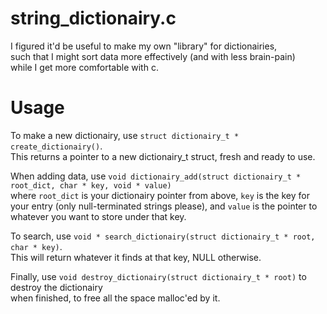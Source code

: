 # string_dictionairy.c  

I figured it'd be useful to make my own "library" for dictionairies,  
such that I might sort data more effectively (and with less brain-pain)  
while I get more comfortable with c.

# Usage  
To make a new dictionairy, use `struct dictionairy_t * create_dictionairy()`.  
This returns a pointer to a new dictionairy_t struct, fresh and ready to use.  

When adding data, use `void dictionairy_add(struct dictionairy_t * root_dict, char * key, void * value)`  
where `root_dict` is your dictionairy pointer from above, `key` is the key for your entry
(only null-terminated strings please), and `value` is the pointer to whatever you want to store under that key.  

To search, use `void * search_dictionairy(struct dictionairy_t * root, char * key)`.  
This will return whatever it finds at that key, NULL otherwise.  

Finally, use `void destroy_dictionairy(struct dictionairy_t * root)` to destroy the dictionairy  
when finished, to free all the space malloc'ed by it.  
